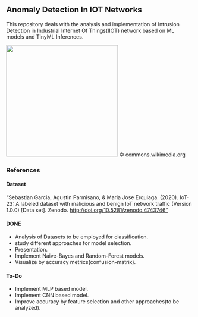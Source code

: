 ## Anomaly Detection In IOT Networks

This repository deals with the analysis and implementation of Intrusion Detection in Industrial Internet Of Things(IIOT) network based on ML models and TinyML Inferences.

<a>
<img src="https://www.bluesource.at/fileadmin/user_upload/bluesource/blog/teaser/Internet-of-Things.jpg"
height="300"
width="300"/>
</a>© commons.wikimedia.org


### References

#### Dataset

“Sebastian Garcia, Agustin Parmisano, & Maria Jose Erquiaga. (2020). IoT-23: A labeled dataset with malicious and benign IoT network traffic (Version 1.0.0) [Data set]. Zenodo. http://doi.org/10.5281/zenodo.4743746”

#### DONE
- Analysis of Datasets to be employed for classification.
- study different approaches for model selection.
- Presentation.
- Implement Naive-Bayes and Random-Forest models.
- Visualize by accuracy metrics(confusion-matrix).

#### To-Do
- Implement MLP based model.
- Implement CNN based model.
- Improve accuracy by feature selection and other approaches(to be analyzed).
